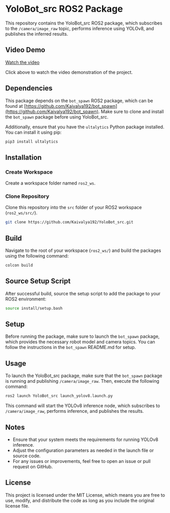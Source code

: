 # YoloBot_src ROS2 Package

This repository contains the YoloBot_src ROS2 package, which subscribes to the `/camera/image_raw` topic, performs inference using YOLOv8, and publishes the inferred results.
## Video Demo

[Watch the video](https://www.youtube.com/watch?v=u3AINTM3tSE)

Click above to watch the video demonstration of the project.
## Dependencies

This package depends on the `bot_spawn` ROS2 package, which can be found at [https://github.com/Kaivalya192/bot_spawn](https://github.com/Kaivalya192/bot_spawn). Make sure to clone and install the `bot_spawn` package before using YoloBot_src.

Additionally, ensure that you have the `ultalytics` Python package installed. You can install it using pip:

```bash
pip3 install ultalytics
```
## Installation

### Create Workspace
Create a workspace folder named `ros2_ws`.

### Clone Repository
Clone this repository into the `src` folder of your ROS2 workspace (`ros2_ws/src/`).

```bash
git clone https://github.com/Kaivalya192/YoloBot_src.git
```
## Build

Navigate to the root of your workspace (`ros2_ws/`) and build the packages using the following command:

```bash
colcon build
```
## Source Setup Script

After successful build, source the setup script to add the package to your ROS2 environment:

```bash
source install/setup.bash
```
## Setup

Before running the package, make sure to launch the `bot_spawn` package, which provides the necessary robot model and camera topics. You can follow the instructions in the `bot_spawn` README.md for setup.

## Usage

To launch the YoloBot_src package, make sure that the `bot_spawn` package is running and publishing `/camera/image_raw`. Then, execute the following command:

```bash
ros2 launch YoloBot_src launch_yolov8.launch.py
```
This command will start the YOLOv8 inference node, which subscribes to `/camera/image_raw`, performs inference, and publishes the results.

## Notes

- Ensure that your system meets the requirements for running YOLOv8 inference.
- Adjust the configuration parameters as needed in the launch file or source code.
- For any issues or improvements, feel free to open an issue or pull request on GitHub.

## License

This project is licensed under the MIT License, which means you are free to use, modify, and distribute the code as long as you include the original license file.
